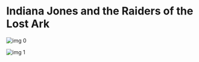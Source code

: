 # Indiana Jones and the Raiders of the Lost Ark 

![img 0](https://i.imgur.com/3ncwmw2.jpg)

![img 1](https://i.imgur.com/OTRA6Eg.jpg)

